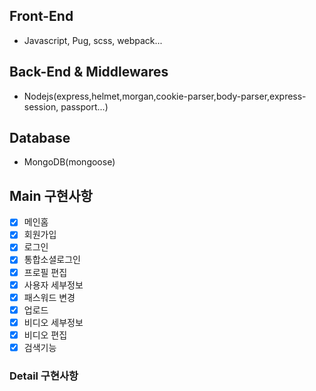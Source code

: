 ## Front-End

- Javascript, Pug, scss, webpack...

## Back-End & Middlewares

- Nodejs(express,helmet,morgan,cookie-parser,body-parser,express-session, passport...)

## Database

- MongoDB(mongoose)

## Main 구현사항

- [x] 메인홈
- [x] 회원가입
- [x] 로그인
- [x] 통합소셜로그인
- [x] 프로필 편집
- [x] 사용자 세부정보
- [x] 패스워드 변경
- [x] 업로드
- [x] 비디오 세부정보
- [x] 비디오 편집
- [x] 검색기능

### Detail 구현사항
